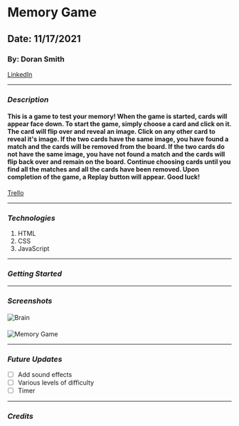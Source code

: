 # Memory Game
## Date: 11/17/2021
### By: Doran Smith
[LinkedIn](https://www.linkedin.com/in/doran-smith-66455414/)
***
### ***Description***
#### This is a game to test your memory! When the game is started, cards will appear face down. To start the game, simply choose a card and click on it. The card will flip over and reveal an image. Click on any other card to reveal it's image. If the two cards have the same image, you have found a match and the cards will be removed from the board. If the two cards do not have the same image, you have not found a match and the cards will flip back over and remain on the board. Continue choosing cards until you find all the matches and all the cards have been removed. Upon completion of the game, a Replay button will appear. Good luck!

[Trello](https://trello.com/b/UjG8hxKY/dorans-memory-game-project)
***
### ***Technologies***
1. HTML
2. CSS
3. JavaScript
***
### ***Getting Started***
***

### ***Screenshots***
#### 
![Brain](https://easyscienceforkids.com/wp-content/uploads/2018/04/Memory-facts-18-4-1-758x635.jpg)
#### 
![Memory Game](https://images.101.com/edbox/2019/06/28/memorygame0628.jpg)
<!-- I will replace the Memory Game picture with a picture of my own game once it's completed -->
***
### ***Future Updates***
- [ ] Add sound effects
- [ ] Various levels of difficulty
- [ ] Timer
***
### ***Credits***
